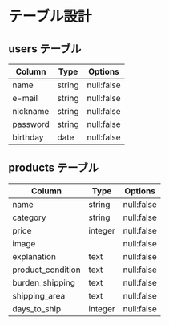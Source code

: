 # テーブル設計

## users テーブル

|Column       |Type         |Options       |
|-------------|-------------|--------------|
|name         |string       |null:false    |
|e-mail       |string       |null:false    |
|nickname     |string       |null:false    |
|password     |string       |null:false    |
|birthday     |date         |null:false    |

## products テーブル

|Column           |Type            |Options       |
|-----------------|----------------|--------------|
|name             |string          |null:false    |
|category         |string          |null:false    |
|price            |integer         |null:false    |
|image            |                |null:false    |
|explanation      |text            |null:false    |
|product_condition|text            |null:false    |
|burden_shipping  |text            |null:false    |
|shipping_area    |text            |null:false    |
|days_to_ship     |integer         |null:false    |
